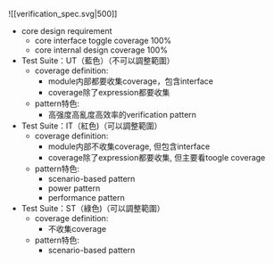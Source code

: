 ![[verification_spec.svg|500]]

- core design requirement
	- core interface toggle coverage 100%
	- core internal design coverage 100%
- Test Suite：UT（藍色）（不可以調整範圍）
	- coverage definition:
		- module内部都要收集coverage，包含interface
		- coverage除了expression都要收集
	- pattern特色:
		- 高强度高亂度高效率的verification pattern
- Test Suite：IT（紅色)（可以調整範圍）
	- coverage definition:
		- module内部不收集coverage, 但包含interface
		- coverage除了expression都要收集, 但主要看toogle coverage
	- pattern特色:
		- scenario-based pattern
		- power pattern
		- performance pattern
- Test Suite：ST（綠色)（可以調整範圍）
	- coverage definition:
		- 不收集coverage
	- pattern特色:
		- scenario-based pattern
